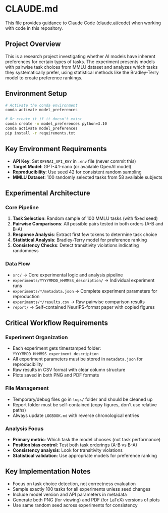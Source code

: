 # CLAUDE.md

This file provides guidance to Claude Code (claude.ai/code) when working with code in this repository.

## Project Overview

This is a research project investigating whether AI models have inherent preferences for certain types of tasks. The experiment presents models with pairwise task choices from MMLU dataset and analyzes which tasks they systematically prefer, using statistical methods like the Bradley-Terry model to create preference rankings.

## Environment Setup

```bash
# Activate the conda environment
conda activate model_preferences

# Or create it if it doesn't exist
conda create -n model_preferences python=3.10
conda activate model_preferences
pip install -r requirements.txt
```

## Key Environment Requirements

- **API Key**: Set `OPENAI_API_KEY` in `.env` file (never commit this)
- **Target Model**: GPT-4.1-nano (or available OpenAI model)
- **Reproducibility**: Use seed 42 for consistent random sampling
- **MMLU Dataset**: 100 randomly selected tasks from 58 available subjects

## Experimental Architecture

### Core Pipeline
1. **Task Selection**: Random sample of 100 MMLU tasks (with fixed seed)
2. **Pairwise Comparisons**: All possible pairs tested in both orders (A-B and B-A)
3. **Response Analysis**: Extract first few tokens to determine task choice
4. **Statistical Analysis**: Bradley-Terry model for preference ranking
5. **Consistency Checks**: Detect transitivity violations indicating randomness

### Data Flow
- `src/` → Core experimental logic and analysis pipeline
- `experiments/YYYYMMDD_HHMMSS_description/` → Individual experiment runs
- `experiments/*/metadata.json` → Complete experiment parameters for reproduction
- `experiments/*/results.csv` → Raw pairwise comparison results
- `report/` → Self-contained NeurIPS-format paper with copied figures

## Critical Workflow Requirements

### Experiment Organization
- Each experiment gets timestamped folder: `YYYYMMDD_HHMMSS_experiment_description`
- All experiment parameters must be stored in `metadata.json` for reproducibility
- Raw results in CSV format with clear column structure
- Plots saved in both PNG and PDF formats

### File Management
- Temporary/debug files go in `logs/` folder and should be cleaned up
- Report folder must be self-contained (copy figures, don't use relative paths)
- Always update `LOGBOOK.md` with reverse chronological entries

### Analysis Focus
- **Primary metric**: Which task the model chooses (not task performance)
- **Position bias control**: Test both task orderings (A-B vs B-A)
- **Consistency analysis**: Look for transitivity violations
- **Statistical validation**: Use appropriate models for preference ranking

## Key Implementation Notes

- Focus on task choice detection, not correctness evaluation
- Sample exactly 100 tasks for all experiments unless seed changes
- Include model version and API parameters in metadata
- Generate both PNG (for viewing) and PDF (for LaTeX) versions of plots
- Use same random seed across experiments for consistency
